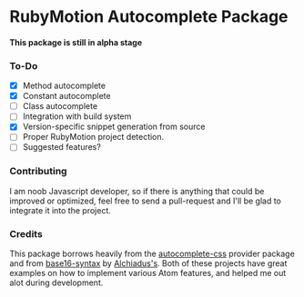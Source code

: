# RubyMotion Autocomplete Package
#### This package is still in alpha stage

### To-Do
- [X] Method autocomplete
- [X] Constant autocomplete
- [ ] Class autocomplete
- [ ] Integration with build system
- [X] Version-specific snippet generation from source
- [ ] Proper RubyMotion project detection.
- [ ] Suggested features?

### Contributing
I am noob Javascript developer, so if there is anything that could be improved or optimized, feel free to send a pull-request and I'll be glad to integrate it into the project.

### Credits
This package borrows heavily from the [autocomplete-css](https://github.com/atom/autocomplete-css) provider package and from [base16-syntax](https://github.com/Alchiadus/base16-syntax) by [Alchiadus's](https://github.com/Alchiadus). Both of these projects have great examples on how to implement various Atom features, and helped me out alot during development.
